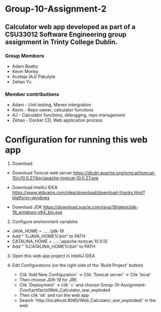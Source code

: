 # Group-10-Assignment-2

Calculator web app developed as part of a CSU33012 Software Engineering group assignment in Trinty College Dublin. 
-------

### Group Members
* Adam Beatty
* Kevin Morley
* Austeja (AJ) Pakulyte
* Zehao Yu

### Member contributions 
* Adam - Unit testing, Maven intergration
* Kevin - Repo owner, calculator functions
* AJ - Calculator functions, debugging, repo management
* Zehao - Docker CD, Web application process



# Configuration for running this web app

1. Download

 * Download Tomcat web server
    https://dlcdn.apache.org/tomcat/tomcat-10/v10.0.27/bin/apache-tomcat-10.0.27.exe

 * Download IntelliJ IDEA
    https://www.jetbrains.com/idea/download/download-thanks.html?platform=windows

  * Download  JDK
     https://download.oracle.com/java/19/latest/jdk-19_windows-x64_bin.exe

2. Configure environment variables

 * JAVA_HOME = ...\...\jdk-19
 * Add    " %JAVA_HOME%\bin"   to PATH
 * CATALINA_HOME = ...\...\apache-tomcat-10.0.12
 * Add    " %CATALINA_HOME%\bin"   to PATH

3. Open this web app project in IntelliJ IDEA

4. Edit Configurations (on the right side of the 'Build Project' button)

    * Clik 'Add New Configuration' -> Clik 'Tomcat server'  -> Clik 'local'
    * Then choose JDK-19 for JRE. 
    * Clik 'Deployment'  -> clik '+' and choose Group-10-Assignment-2\out\artifacts\Web_Calculator_war_exploded
    * Then clik 'ok' and run the web app
    * Search 'http://localhost:8080/Web_Calculator_war_exploded/' in the web 